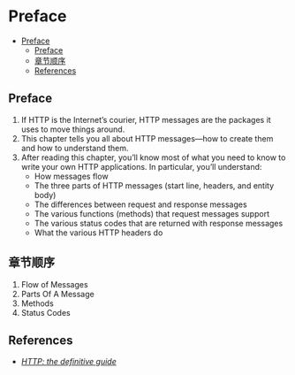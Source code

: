 # Preface


<!-- TOC -->

- [Preface](#preface)
    - [Preface](#preface-1)
    - [章节顺序](#章节顺序)
    - [References](#references)

<!-- /TOC -->


## Preface
1. If HTTP is the Internet’s courier, HTTP messages are the packages it uses to move things around. 
2. This chapter tells you all about HTTP messages—how to create them and how to understand them. 
3. After reading this chapter, you’ll know most of what you need to know to write your own HTTP applications. In particular, you’ll understand:
    * How messages flow
    * The three parts of HTTP messages (start line, headers, and entity body)
    * The differences between request and response messages
    * The various functions (methods) that request messages support
    * The various status codes that are returned with response messages
    * What the various HTTP headers do


## 章节顺序
1. Flow of Messages
2. Parts Of A Message
3. Methods
4. Status Codes


## References
* [*HTTP: the definitive guide*](https://book.douban.com/subject/1440226/)